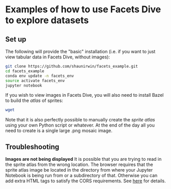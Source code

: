 # Examples of how to use Facets Dive to explore datasets

## Set up

The following will provide the "basic" installation (i.e. if you want to just view tabular data in Facets Dive, without images):

~~~ bash
git clone https://github.com/shaunirwin/facets_example.git
cd facets_example
conda env update -n facets_env
source activate facets_env
jupyter notebook
~~~

If you wish to view images in Facets Dive, you will also need to install Bazel to build the *atlas* of sprites:
~~~ bash
wget 
~~~

Note that it is also perfectly possible to manually create the *sprite atlas* using your own Python script or whatever. At the end of the day all you need to create is a single large .png mosaic image.

## Troubleshooting

**Images are not being displayed**
It is possible that you are trying to read in the sprite atlas from the wrong location. The browser requires that the sprite atlas image be located in the directory from where your Jupyter Notebook is being run from or a subdirectory of that. Otherwise you can add extra HTML tags to satisfy the CORS requirements. See [here](https://github.com/PAIR-code/facets/blob/master/facets_dive/README.md#providing-sprites-for-dive-to-render) for details.

